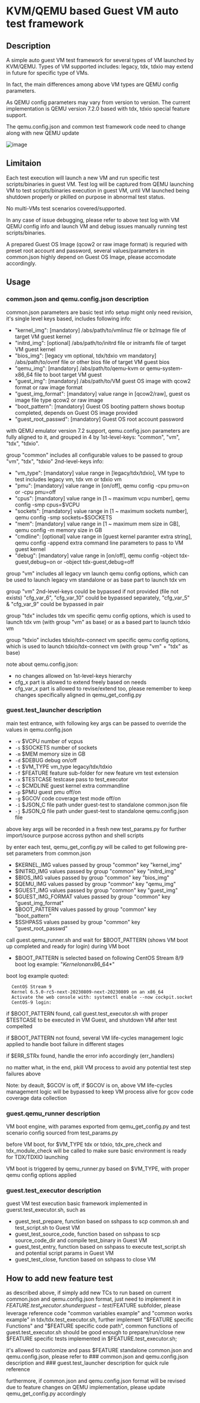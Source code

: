 # KVM/QEMU based Guest VM auto test framework

## Description
A simple auto guest VM test framework for several types of VM launched by KVM/QEMU.
Types of VM supported includes: legacy, tdx, tdxio may extend in future for specific type of VMs.

In fact, the main differences among above VM types are QEMU config parameters.

As QEMU config parameters may vary from version to version. The current implementation is QEMU version 7.2.0 based with tdx, tdxio special feature support.

The qemu.config.json and common test framework code need to change along with new QEMU update

![image](https://github.com/intel/lkvs/assets/58062922/23152a3e-7255-4984-9a2d-c0a3f30efd6a)


## Limitaion
Each test execution will launch a new VM and run specific test scripts/binaries in guest VM. Test log will be captured from QEMU launching VM to test scripts/binaries execution in guest VM, until VM launched being shutdown properly or pkilled on purpose in abnormal test status.

No multi-VMs test scenarios covered/supported.

In any case of issue debugging, please refer to above test log with VM QEMU config info and launch VM and debug issues manually running test scripts/binaries.

A prepared Guest OS Image (qcow2 or raw image format) is requried with preset root account and password, several values/parameters in common.json highly depend on Guest OS Image, please accomodate accordingly.

## Usage
### common.json and qemu.config.json description
common.json parameters are basic test info setup might only need revision, it's single level keys based, includes following info:
- "kernel_img": [mandatory] /abs/path/to/vmlinuz file or bzImage file of target VM guest kernel
- "initrd_img": [optional] /abs/path/to/initrd file or initramfs file of target VM guest kernel
- "bios_img": [legacy vm optional, tdx/tdxio vm mandatory] /abs/path/to/ovmf file or other bios file of target VM guest bios
- "qemu_img": [mandatory] /abs/path/to/qemu-kvm or qemu-system-x86_64 file to boot target VM guest
- "guest_img": [mandatory] /abs/path/to/VM guest OS image with qcow2 format or raw image format
- "guest_img_format": [mandatory] value range in [qcow2/raw], guest os image file type qcow2 or raw image
- "boot_pattern": [mandatory] Guest OS booting pattern shows bootup completed, depends on Guest OS image provided
- "guest_root_passwd": [mandatory] Guest OS root account password

with QEMU emulator version 7.2 support, qemu.config.json parameters are fully aligned to it, and grouped in 4 by 1st-level-keys: "common", "vm", "tdx", "tdxio".

group "common" includes all configurable values to be passed to group "vm", "tdx", "tdxio"
2nd-level-keys info:
- "vm_type": [mandatory] value range in [legacy/tdx/tdxio], VM type to test includes legacy vm, tdx vm or tdxio vm
- "pmu": [mandatory] value range in [on/off], qemu config -cpu pmu=on or -cpu pmu=off
- "cpus": [mandatory] value range in [1 ~ maximum vcpu number], qemu config -smp cpus=$VCPU
- "sockets": [mandatory] value range in [1 ~ maximum sockets number], qemu config -smp sockets=$SOCKETS
- "mem": [mandatory] value range in [1 ~ maximum mem size in GB], qemu config -m memory size in GB
- "cmdline": [optional] value range in [guest kernel paramter extra string], qemu config -append extra command line parameters to pass to VM guest kernel
- "debug": [mandatory] value range in [on/off], qemu config -object tdx-guest,debug=on or -object tdx-guest,debug=off

group "vm" includes all legacy vm launch qemu config options, which can be used to launch legacy vm standalone or as base part to launch tdx vm

group "vm" 2nd-level-keys could be bypassed if not provided (file not exists)
"cfg_var_6", "cfg_var_10" could be bypassed separately, "cfg_var_5" & "cfg_var_9" could be bypassed in pair

group "tdx" includes tdx vm specific qemu config options, which is used to launch tdx vm (with group "vm" as base) or as a based part to launch tdxio vm

group "tdxio" includes tdxio/tdx-connect vm specific qemu config options, which is used to launch tdxio/tdx-connect vm (with group "vm" + "tdx" as base)

note about qemu.config.json:
- no changes allowed on 1st-level-keys hierarchy
- cfg_x part is allowed to extend freely based on needs
- cfg_var_x part is allowed to revise/extend too, please remember to keep changes specifically aligned in qemu_get_config.py

### guest.test_launcher description
main test entrance, with following key args can be passed to override the values in qemu.config.json
  - `-v` $VCPU number of vcpus
  - `-s` $SOCKETS number of sockets
  - `-m` $MEM memory size in GB
  - `-d` $DEBUG debug on/off
  - `-t` $VM_TYPE vm_type legacy/tdx/tdxio
  - `-f` $FEATURE feature sub-folder for new feature vm test extension
  - `-x` $TESTCASE testcase pass to test_executor
  - `-c` $CMDLINE guest kernel extra commandline
  - `-p` $PMU guest pmu off/on
  - `-g` $GCOV code coverage test mode off/on
  - `-i` $JSON_C file path under guest-test to standalone common.json file
  - `-j` $JSON_Q file path under guest-test to standalone qemu.config.json file

above key args will be recorded in a fresh new test_params.py for further import/source purpose accross python and shell scripts

by enter each test, qemu_get_config.py will be called to get following pre-set parameters from common.json
  - $KERNEL_IMG values passed by group "common" key "kernel_img"
  - $INITRD_IMG values passed by group "common" key "initrd_img"
  - $BIOS_IMG values passed by group "common" key "bios_img"
  - $QEMU_IMG values passed by group "common" key "qemu_img"
  - $GUEST_IMG values passed by group "common" key "guest_img"
  - $GUEST_IMG_FORMAT values passed by group "common" key "guest_img_format"
  - $BOOT_PATTERN values passed by group "common" key "boot_pattern"
  - $SSHPASS values passed by group "common" key "guest_root_passwd"

call guest.qemu_runner.sh and wait for $BOOT_PATTERN (shows VM boot up completed and ready for login) during VM boot
  - $BOOT_PATTERN is selected based on following CentOS Stream 8/9 boot log example: "*Kernel*on*an*x86_64*"

  boot log example quoted:
  ```
    CentOS Stream 9
    Kernel 6.5.0-rc5-next-20230809-next-20230809 on an x86_64
    Activate the web console with: systemctl enable --now cockpit.socket
    CentOS-9 login:
  ```

if $BOOT_PATTERN found, call guest.test_executor.sh with proper $TESTCASE to be executed in VM Guest, and shutdown VM after test compelted

if $BOOT_PATTERN not found, several VM life-cycles management logic applied to handle boot failure in different stages

if $ERR_STRx found, handle the error info accordingly (err_handlers)

no matter what, in the end, pkill VM process to avoid any potential test step failures above

Note: by deault, $GCOV is off, if $GCOV is on, above VM life-cycles management logic will be bypassed to keep VM process alive for gcov code coverage data collection

### guest.qemu_runner description
VM boot engine, with parames exported from qemu_get_config.py and test scenario config sourced from test_params.py

before VM boot, for $VM_TYPE tdx or tdxio, tdx_pre_check and tdx_module_check will be called to make sure basic environment is ready for TDX/TDXIO launching

VM boot is triggered by qemu_runner.py based on $VM_TYPE, with proper qemu config options applied

### guest.test_executor description
guest VM test execution basic framework implemented in guerst.test_executor.sh, such as
  - guest_test_prepare, function based on sshpass to scp common.sh and test_script.sh to Guest VM
  - guest_test_source_code, function based on sshpass to scp source_code_dir and compile test_binary in Guest VM
  - guest_test_entry, function based on sshpass to execute test_script.sh and potential script params in Guest VM
  - guest_test_close, function based on sshpass to close VM

## How to add new feature test
as described above, if simply add new TCs to run based on current common.json and qemu.config.json format, just need to implement it in $FEATURE.test_executor.sh under guest-test/$FEATURE subfolder,
please leverage reference code "common variables example" and "common works example" in tdx/tdx.test_executor.sh, further implement "$FEATURE specific Functions" and "$FEATURE specific code path",
common functions of guest.test_executor.sh should be good enough to prepare/run/close new $FEATURE specific tests implemented in $FEATURE.test_executor.sh;

it's allowed to customize and pass $FEATURE standalone common.json and qemu.config.json, please refer to ### common.json and qemu.config.json description and ### guest.test_launcher description for quick rule reference

furthermore, if common.json and qemu.config.json format will be revised due to feature changes on QEMU implementation, please update qemu_get_config.py accordingly
